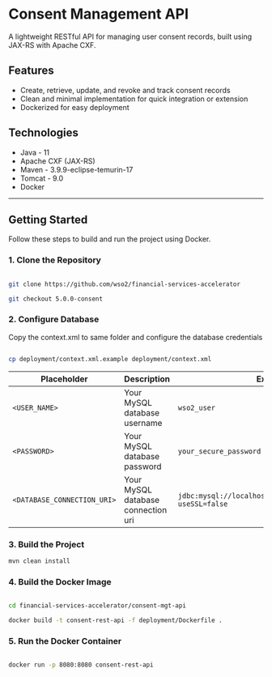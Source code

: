 # Consent Management API

A lightweight RESTful API for managing user consent records, built using JAX-RS with Apache CXF.

## Features

- Create, retrieve, update, and revoke and track consent records
- Clean and minimal implementation for quick integration or extension
- Dockerized for easy deployment

##  Technologies

- Java - 11
- Apache CXF (JAX-RS)
- Maven - 3.9.9-eclipse-temurin-17
- Tomcat - 9.0
- Docker

---

##  Getting Started

Follow these steps to build and run the project using Docker.

### 1. Clone the Repository

```bash

git clone https://github.com/wso2/financial-services-accelerator

git checkout 5.0.0-consent

```

### 2. Configure Database 

Copy the context.xml to same folder and configure the database credentials

```bash

cp deployment/context.xml.example deployment/context.xml
```

| Placeholder       | Description                        | Example                 |
|-------------------|------------------------------------|-------------------------|
| `<USER_NAME>`     | Your MySQL database username       | `wso2_user`             |
| `<PASSWORD>`      | Your MySQL database password       | `your_secure_password` |
| `<DATABASE_CONNECTION_URI>`   | Your MySQL database connection uri | `jdbc:mysql://localhost:3306/fs_consentdb_test?useSSL=false`   |

### 3. Build the Project

```bash
mvn clean install

```

### 4. Build the Docker Image

```bash

cd financial-services-accelerator/consent-mgt-api

docker build -t consent-rest-api -f deployment/Dockerfile .

```

### 5. Run the Docker Container

```bash

docker run -p 8080:8080 consent-rest-api

```
